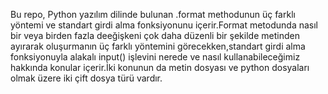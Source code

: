 Bu repo, Python yazılım dilinde bulunan .format methodunun üç farklı yöntemi ve standart girdi alma fonksiyonunu içerir.Format metodunda nasıl bir veya birden fazla deeğişkeni çok daha düzenli bir şekilde metinden ayırarak oluşurmanın üç farklı yöntemini görecekken,standart girdi alma fonksiyonuyla alakalı input() işlevini nerede ve nasıl kullanabileceğimiz hakkında konular içerir.İki konunun da metin dosyası ve python dosyaları olmak üzere iki çift dosya türü vardır.

